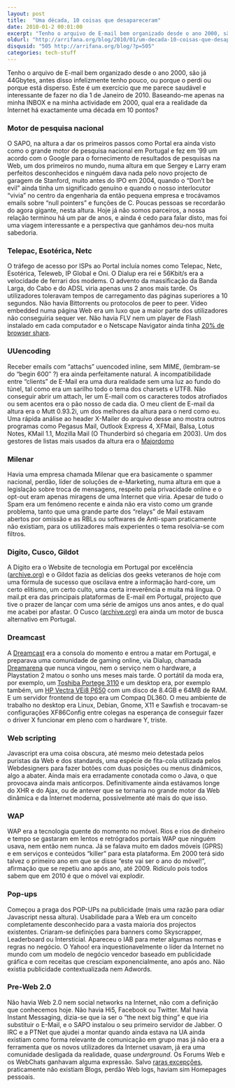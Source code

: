 ```yaml
---
layout: post
title:  "Uma década, 10 coisas que desapareceram"
date: 2010-01-2 00:01:00
excerpt: "Tenho o arquivo de E-mail bem organizado desde o ano 2000, são já 44Gbytes, antes disso infelizmente tenho pouco, ou porque o perdi ou porque está disperso. Este é um exercício que me parece saudável e interessante de fazer no dia 1 de Janeiro de 2010. Baseando-me apenas na minha INBOX e na minha actividade em 2000, qual era a realidade da Internet há exactamente uma década em 10 pontos?"
oldurl: "http://arrifana.org/blog/2010/01/um-decada-10-coisas-que-desapareceram/"
disqusid: "505 http://arrifana.org/blog/?p=505"
categories: tech-stuff
---
```


Tenho o arquivo de E-mail bem organizado desde o ano 2000, são já 44Gbytes, antes disso infelizmente tenho pouco, ou porque o perdi ou porque está disperso. Este é um exercício que me parece saudável e interessante de fazer no dia 1 de Janeiro de 2010. Baseando-me apenas na minha INBOX e na minha actividade em 2000, qual era a realidade da Internet há exactamente uma década em 10 pontos?

### Motor de pesquisa nacional

O SAPO, na altura a dar os primeiros passos como Portal era ainda visto como o grande motor de pesquisa nacional em Portugal e fez em ’99 um acordo com o Google para o fornecimento de resultados de pesquisas na Web, um dos primeiros no mundo, numa altura em que Sergey e Larry eram perfeitos desconhecidos e ninguém dava nada pelo novo projecto de garagem de Stanford, muito antes do IPO em 2004, quando o “Don’t be evil” ainda tinha um significado genuíno e quando o nosso interlocutor “vivia” no centro da engenharia da então pequena empresa e trocávamos emails sobre “null pointers” e funções de C. Poucas pessoas se recordarão do agora gigante, nesta altura. Hoje já não somos parceiros, a nossa relação terminou há um par de anos, e ainda é cedo para falar disto, mas foi uma viagem interessante e a perspectiva que ganhámos deu-nos muita sabedoria.

### Telepac, Esotérica, Netc

O tráfego de acesso por ISPs ao Portal incluía nomes como Telepac, Netc, Esotérica, Teleweb, IP Global e Oni. O Dialup era rei e 56Kbit/s era a velocidade de ferrari dos modems. O advento da massificação da Banda Larga, do Cabo e do ADSL viria apenas uns 2 anos mais tarde. Os utilizadores toleravam tempos de carregamento das páginas superiores a 10 segundos. Não havia Bittorrents ou protocolos de peer to peer. Vídeo embedded numa página Web era um luxo que a maior parte dos utilizadores não conseguiria sequer ver. Não havia FLV nem um player de Flash instalado em cada computador e o Netscape Navigator ainda tinha [20% de browser share][1]. 

### UUencoding

Receber emails com “attachs” uuencoded inline, sem MIME, (lembram-se do “begin 600″ ?) era ainda perfeitamente natural. A incompatibilidade entre “clients” de E-Mail era uma dura realidade sem uma luz ao fundo do túnel, tal como era um sarilho todo o tema dos charsets e UTF8. Não conseguir abrir um attach, ler um E-mail com os caracteres todos atrofiados ou sem acentos era o pão nosso de cada dia. O meu client de E-mail da altura era o Mutt 0.93.2i, um dos melhores da altura para o nerd como eu. Uma rápida análise ao header X-Mailer do arquivo desse ano mostra outros programas como Pegasus Mail, Outlook Express 4, XFMail, Balsa, Lotus Notes, KMail 1.1, Mozilla Mail (O Thunderbird só chegaria em 2003). Um dos gestores de listas mais usados da altura era o [Majordomo][2]

### Milenar

Havia uma empresa chamada Milenar que era basicamente o spammer nacional, perdão, líder de soluções de e-Marketing, numa altura em que a legislação sobre troca de mensagens, respeito pela privacidade online e o opt-out eram apenas miragens de uma Internet que viria. Apesar de tudo o Spam era um fenómeno recente e ainda não era visto como um grande problema, tanto que uma grande parte dos “relays” de Mail estavam abertos por omissão e as RBLs ou softwares de Anti-spam praticamente não existiam, para os utilizadores mais experientes o tema resolvia-se com filtros.

### Digito, Cusco, Gildot

A Dígito era o Website de tecnologia em Portugal por excelência ([archive.org][3]) e o Gildot fazia as delícias dos geeks veteranos de hoje com uma fórmula de sucesso que oscilava entre a informação hard-core, um certo elitismo, um certo culto, uma certa irreverência e muita má língua. O mail.pt era das principais plataformas de E-mail em Portugal, projecto que tive o prazer de lançar com uma série de amigos uns anos antes, e do qual me acabei por afastar. O Cusco ([archive.org][4]) era ainda um motor de busca alternativo em Portugal. 

### Dreamcast

A [Dreamcast][5] era a consola do momento e entrou a matar em Portugal, e preparava uma comunidade de gaming online, via Dialup, chamada [Dreamarena][6] que nunca vingou, nem o serviço nem o hardware, a Playstation 2 matou o sonho uns meses mais tarde. O portátil da moda era, por exemplo, um [Toshiba Portege 3110][7] e um desktop era, por exemplo também, um [HP Vectra VEi8 P650][8] com um disco de 8.4GB e 64MB de RAM. E um servidor frontend de topo era um Compaq DL360. O meu ambiente de trabalho no desktop era Linux, Debian, Gnome, X11 e Sawfish e trocavam-se configurações XF86Config entre colegas na esperança de conseguir fazer o driver X funcionar em pleno com o hardware Y, triste.

### Web scripting

Javascript era uma coisa obscura, até mesmo meio detestada pelos puristas da Web e dos standards, uma espécie de fita-cola utilizada pelos Webdesigners para fazer botões com duas posições ou menus dinâmicos, algo a abater. Ainda mais era erradamente conotada como o Java, o que provocava ainda mais anticorpos. Definitivamente ainda estávamos longe do XHR e do Ajax, ou de antever que se tornaria no grande motor da Web dinâmica e da Internet moderna, possivelmente até mais do que isso.

### WAP

WAP era a tecnologia quente do momento no móvel. Rios e rios de dinheiro e tempo se gastaram em lentos e retrógrados portais WAP que ninguém usava, nem então nem nunca. Já se falava muito em dados móveis (GPRS) e em serviços e conteúdos “killer” para esta plataforma. Em 2000 terá sido talvez o primeiro ano em que se disse “este vai ser o ano do móvel!”, afirmação que se repetiu ano após ano, até 2009. Ridículo pois todos sabem que em 2010 é que o móvel vai explodir.

### Pop-ups

Começou a praga dos POP-UPs na publicidade (mais uma razão para odiar Javascript nessa altura). Usabilidade para a Web era um conceito completamente desconhecido para a vasta maioria dos projectos existentes. Criaram-se definições para banners como Skyscrapper, Leaderboard ou Intersticial. Apareceu o IAB para meter algumas normas e regras no negócio. O Yahoo! era inquestionavelmente o líder da Internet no mundo com um modelo de negócio vencedor baseado em publicidade gráfica e com receitas que cresciam exponencialmente, ano após ano. Não existia publicidade contextualizada nem Adwords.

### Pre-Web 2.0

Não havia Web 2.0 nem social networks na Internet, não com a definição que conhecemos hoje. Não havia Hi5, Facebook ou Twitter. Mal havia Instant Messaging, dizia-se que ia ser o “the next big thing” e que iria substituir o E-Mail, e o SAPO instalou o seu primeiro servidor de Jabber. O IRC e a PTNet que ajudei a montar quando ainda estava na UA ainda existiam como forma relevante de comunicação em grupo mas já não era a ferramenta que os novos utilizadores da Internet usavam, já era uma comunidade desligada da realidade, quase *underground*. Os Forums Web e os WebChats ganhavam alguma expressão. Salvo [raras excepções][9], praticamente não existiam Blogs, perdão Web logs, haviam sim Homepages pessoais.


[1]: http://www.thecounter.com/stats/2000/January/browser.php
[2]: http://en.wikipedia.org/wiki/Majordomo_(software)
[3]: http://27xg.sl.pt
[4]: http://web.archive.org/web/20000229210942/http://www.cusco.pt/
[5]: http://en.wikipedia.org/wiki/Dreamcast
[6]: http://en.wikipedia.org/wiki/Dreamarena
[7]: http://www.pcpro.co.uk/reviews/laptops/1270/toshiba-portege-3110ct
[8]: http://27ya.sl.pt
[9]: http://www.macacos.com/2009/03/30/dez-anos-a-macacar/
